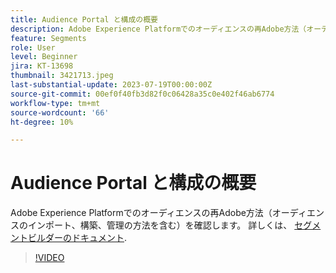 ```yaml
---
title: Audience Portal と構成の概要
description: Adobe Experience Platformでのオーディエンスの再Adobe方法（オーディエンスのインポート、構築、管理の方法を含む）を確認します。
feature: Segments
role: User
level: Beginner
jira: KT-13698
thumbnail: 3421713.jpeg
last-substantial-update: 2023-07-19T00:00:00Z
source-git-commit: 00ef0f40fb3d82f0c06428a35c0e402f46ab6774
workflow-type: tm+mt
source-wordcount: '66'
ht-degree: 10%

---
```



# Audience Portal と構成の概要

Adobe Experience Platformでのオーディエンスの再Adobe方法（オーディエンスのインポート、構築、管理の方法を含む）を確認します。 詳しくは、 [セグメントビルダーのドキュメント](https://experienceleague.adobe.com/docs/experience-platform/segmentation/ui/segment-builder.html?lang=ja).

>[!VIDEO](https://video.tv.adobe.com/v/3421713/?learn=on)
